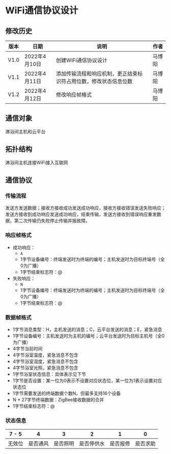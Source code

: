 # WiFi通信协议设计  

## 修改历史  
|版本|日期|说明|作者|  
|----|----|----|----|  
|V1.0|2022年4月10日|创建WiFi通信协议设计|马博阳|  
|V1.1|2022年4月11日|添加传输流程和响应机制，更正结束标识符占用位数，修改状态信息位数|马博阳|  
|V1.2|2022年4月12日|修改响应帧格式|马博阳|  

## 通信对象  
淋浴间主机和云平台  

## 拓扑结构  
淋浴间主机连接WiFi接入互联网  

## 通信协议  

### 传输流程  
发送方发送数据；接收方接收成功发送成功响应，接收方接收错误发送失败响应；发送方接收到成功响应发送成功响应，结束传输，发送方接收到错误响应重发数据，第二次传输仍失败停止传输并报故障。  

### 响应帧格式  
- 成功响应：  
    - `A`  
    - 1字节设备编号：终端发送时为终端的编号；主机发送时为目标终端号（全0为广播）  
    - 1字节结束标志符：@  
- 失败响应：  
    - `N`  
    - 1字节设备编号：终端发送时为终端的编号；主机发送时为目标终端号（全0为广播）  
    - 1字节结束标志符：@  

### 数据帧格式  
- 1字节消息类型：H，主机发送的消息；C，云平台发送的消息；E，紧急消息  
- 1字节设备编号：主机发送时为主机的编号；云平台发送时为目标主机号（全0为广播）  
- 4字节当前时间  
- 4字节浴室温度，紧急消息不包含  
- 4字节浴室湿度，紧急消息不包含  
- 4字节浴室光照，紧急消息不包含  
- 1字节浴室状态信息：具体表示见下节  
- 1字节是否设置：某一位为0表示不设置对应状态位，某一位为1表示设置对应状态位  
- 1字节需要发送的终端数据个数N，但最多支持16个设备  
- N * 27字节终端数据：ZigBee接收数据的合并  
- 1字节结束标志符：@  

### 状态信息  
|7 - 5|4|3|2|1|0|  
|:-:|:-:|:-:|:-:|:-:|:-:|  
|无效位|是否通风|是否照明|是否停供水|是否报修|是否求助|  
